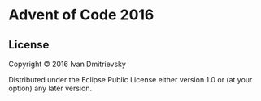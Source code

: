 # Advent of Code 2016

## License

Copyright © 2016 Ivan Dmitrievsky

Distributed under the Eclipse Public License either version 1.0 or (at
your option) any later version.
